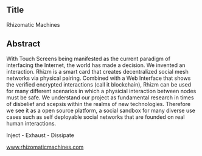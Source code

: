 ## Title

Rhizomatic Machines

## Abstract

With Touch Screens being manifested as the current paradigm of interfacing the Internet, the world has made a decision. We invented an interaction. Rhizm is a smart card that creates decentralized social mesh networks via physical pairing. Combined with a Web Interface that shows the verified encrypted interactions (call it blockchain), Rhizm can be used for many different scenarios in which a physicial interaction between nodes must be safe. We understand our project as fundamental research in times of disbelief and scepsis within the realms of new technologies. Therefore we see it as a open source platform, a social sandbox for many diverse use cases such as self deployable social networks that are founded on real human interactions.

Inject - Exhaust - Dissipate

www.rhizomaticmachines.com
